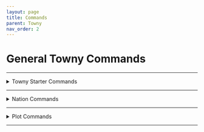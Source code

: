 ```yaml
---
layout: page
title: Commands
parent: Towny
nav_order: 2
---
```


# **General Towny Commands**

---

<details>
<summary> Towny Starter Commands</summary>

<summary>/t new [Name]</summary>

   Creates a New Town.

<summary>/t invite [player]</summary>

   Invites your selected player into your town.

<summary>/t kick [player]</summary>

   Kicks your selected player from your town.

<summary>/t spawn</summary>

   Teleports you to your town's spawn.

<summary>/t [Town Name] </summary>

   Displays General Town Information.

<summary>/t list</summary>

   Lists all current towns ingame.

<summary>/t claim</summary>

   Automatically claims the current chunk you are in.

<summary>/t unclaim</summary>

   Automatically unclaims the current chunk you are in.

<summary>/t deposit [amount]</summary>

   Deposits a set amount of money into your town bank.

<summary>/t withdraw [anmount]</summary>

   Withdraws a set amount of money from your town bank.

<summary>/t buy bonus [amount]</summary>

   Purchases your town a set amount of bonus townblocks.

<summary>/t delete</summary>

   Deletes your town.

<summary>/t reslist</summary>

   Displays your town's current residents.

</details>

---

<details>
<summary>Nation Commands</summary>

<summary>/n new [Name]</summary>

Automatically creates a new nation, with your town as the capital city.

<summary>/n list</summary>

Displays all current ingame nations.

<summary>/n online</summary>

Displays all current online residents in your nation.

<summary>/n</summary>

Displays basic information for your nation.

<summary>/n [Name]</summary>

Displays basic information for your selected nation.

<summary>/n invite [Town Name]</summary>

Sends your chosen town an invite to join your nation.

<summary>/n kick</summary>

Kicks your selected town from your nation.

<summary>/n deposit [amount]</summary>

Deposits a set amount of money into your nation's bank.

<summary>/n withdraw [amount]</summary>

Withdraws a set amount of money from your nation's bank.

<summary>/n ally add [Nation]</summary>

Sends your chosen nation a request to become allies.

<summary>/n ally remove [Nation]</summary>

Removes your selected nation from your list of allies.

<summary>/n allylist [Nation]</summary>

Displays the current allies of your selected nation.

<summary>/n enemy add [Nation]</summary>

Adds a nation to your enemy list.

<summary>/n enemy remove [Nation]</summary>

Removes a nation from your enemy list.

</details>

---

<details>
<summary>Plot Commands</summary>

<summary>/plot</summary>

Shows plot commands ingame.

<summary>/plot claim</summary>

Resident command to personally claim a plot that is currently for sale.

<summary>/plot fs</summary>

Sets a plot as for sale, *alternativley* you can perform /plot forsale.

<summary>/plot nfs</summary>

Sets a plot as not for sale, *alternativley* you can perform /plot notforsale.

<summary>/plot perm</summary>

Shows the permissions of the plot you are currently standing in.

<summary>/plot clear</summary>

Clears a plot of all it's block id's. Can only be used by a mayor.

<details>
<summary>Plot Set Commands</summary>

<summary>/plot set reset</summary>

Sets a shop/embassy/arena plot back to a normal plot.

<summary>/plot set shop</summary>

Sets a plot to a shop.

<summary>/plot set embassy</summary>

Sets a plot to an embassy.

<summary>/plot set arena</summary>

Sets a plot to an arena.

<summary>/plot set wilds</summary>

Sets a plot to wilderness.

<summary>/plot set name [Name]</summary>

Sets a custom name for the plot you are currently standing in.

<summary>/plot set perm [on/off]</summary>

Toggles the permission lines in which you are currently standing.

<summary>/plot set perm [resident/outsider/ally] [off]</summary>

Toggles the permissions in the current plot for different player ranks.

<summary>/plot set perm [build/destroy/switch/itemuse] [on/off]</summary>

Toggles the permissions in the current plot.

<summary>/plot set perm reset</summary>

Resets the permissions in the current plot.

</details>

</details>

---




